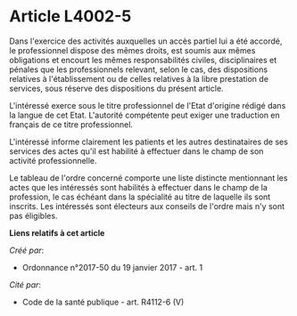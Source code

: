 # Article L4002-5

Dans l'exercice des activités auxquelles un accès partiel lui a été accordé, le professionnel dispose des mêmes droits, est
soumis aux mêmes obligations et encourt les mêmes responsabilités civiles, disciplinaires et pénales que les professionnels
relevant, selon le cas, des dispositions relatives à l'établissement ou de celles relatives à la libre prestation de
services, sous réserve des dispositions du présent article. 

L'intéressé exerce sous le titre professionnel de l'Etat d'origine rédigé dans la langue de cet Etat. L'autorité compétente
peut exiger une traduction en français de ce titre professionnel. 

L'intéressé informe clairement les patients et les autres destinataires de ses services des actes qu'il est habilité à
effectuer dans le champ de son activité professionnelle. 

Le tableau de l'ordre concerné comporte une liste distincte mentionnant les actes que les intéressés sont habilités à
effectuer dans le champ de la profession, le cas échéant dans la spécialité au titre de laquelle ils sont inscrits. Les
intéressés sont électeurs aux conseils de l'ordre mais n'y sont pas éligibles.

**Liens relatifs à cet article**

_Créé par_:

  - Ordonnance n°2017-50 du 19 janvier 2017 - art. 1

_Cité par_:

  - Code de la santé publique - art. R4112-6 (V)

